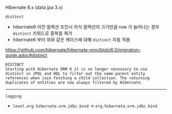 Hibernate 6.x (data jpa 3.x)

`distinct` 
- hibernate6 이전 컬렉션 조인시 자식 컬렉션의 크기만큼 row 가 늘어나는 경우 `distinct` 키워드로 중복을 제거
- hibernate6 부터 위와 같은 케이스에 대해 `distinct` 자동 적용

https://github.com/hibernate/hibernate-orm/blob/6.0/migration-guide.adoc#distinct

```
DISTINCT
Starting with Hibernate ORM 6 it is no longer necessary to use distinct in JPQL and HQL to filter out the same parent entity references when join fetching a child collection. The returning duplicates of entities are now always filtered by Hibernate.
```

---

`logging`
- `level.org.hibernate.orm.jdbc.bind` -> `org.hibernate.orm.jdbc.bind`